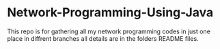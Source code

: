 # Network-Programming-Using-Java

This repo is for gathering all my network programming codes in just one place in diffrent branches all details are in the folders README files.
